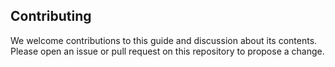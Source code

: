 ## Contributing

We welcome contributions to this guide and discussion about its
contents. Please open an issue or pull request on this repository to
propose a change.
